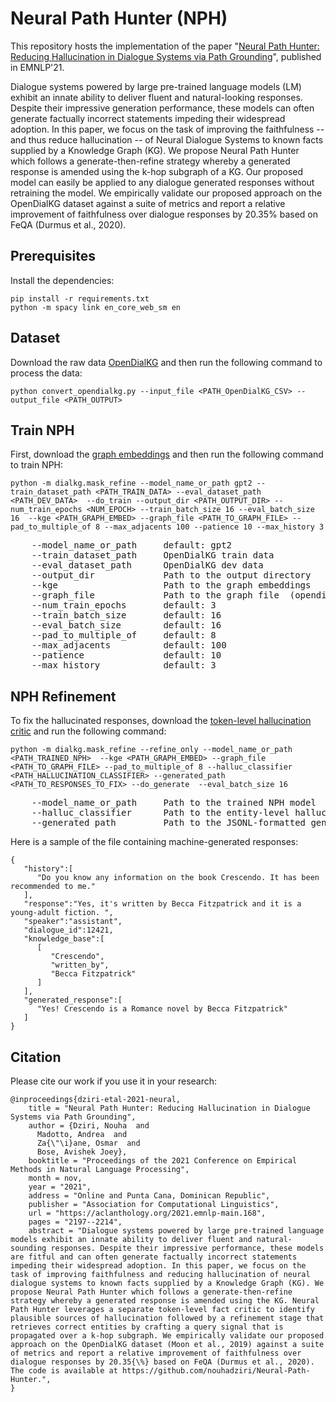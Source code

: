 # Neural Path Hunter (NPH)

This repository hosts the implementation of the paper "[Neural Path Hunter: Reducing Hallucination in Dialogue Systems via
Path Grounding](https://aclanthology.org/2021.emnlp-main.168.pdf)", published in EMNLP'21.

Dialogue systems powered by large pre-trained language models (LM) exhibit an innate ability to deliver fluent and natural-looking responses.
Despite their impressive generation performance, these models can often generate factually incorrect statements impeding their widespread adoption.
In this paper, we focus on the task of improving the faithfulness -- and thus reduce hallucination -- of Neural Dialogue Systems to known facts supplied by a Knowledge Graph (KG). 
We propose Neural Path Hunter which follows a generate-then-refine strategy whereby a generated response is amended using the k-hop subgraph of a KG. 
Our proposed model can easily be applied to any dialogue generated responses without retraining the model. We empirically validate our proposed approach on the OpenDialKG dataset against a suite of metrics and report a relative improvement of faithfulness over dialogue responses by 20.35% based on FeQA (Durmus et al., 2020).

## Prerequisites

Install the dependencies:
```
pip install -r requirements.txt
python -m spacy link en_core_web_sm en
```

## Dataset
Download the raw data [OpenDialKG](https://github.com/facebookresearch/opendialkg) and then run the following command to process the data:

```
python convert_opendialkg.py --input_file <PATH_OpenDialKG_CSV> --output_file <PATH_OUTPUT>
 ```
 
## Train NPH
First, download the [graph embeddings](https://drive.google.com/drive/folders/1KzjCq0-8K1pqi1TFfsEC3iKiaK-2oL1I?usp=sharing)
and then run the following command to train NPH:
```
python -m dialkg.mask_refine --model_name_or_path gpt2 --train_dataset_path <PATH_TRAIN_DATA> --eval_dataset_path <PATH_DEV_DATA>  --do_train --output_dir <PATH_OUTPUT_DIR> --num_train_epochs <NUM_EPOCH> --train_batch_size 16 --eval_batch_size 16  --kge <PATH_GRAPH_EMBED> --graph_file <PATH_TO_GRAPH_FILE> --pad_to_multiple_of 8 --max_adjacents 100 --patience 10 --max_history 3
```

<pre>
    --model_name_or_path     default: gpt2
    --train_dataset_path     OpenDialKG train data
    --eval_dataset_path      OpenDialKG dev data
    --output_dir             Path to the output directory
    --kge                    Path to the graph embeddings
    --graph_file             Path to the graph file  (opendialkg_triples.txt)
    --num_train_epochs       default: 3
    --train_batch_size       default: 16
    --eval_batch_size        default: 16
    --pad_to_multiple_of     default: 8
    --max_adjacents          default: 100
    --patience               default: 10
    --max_history            default: 3      
</pre>

## NPH Refinement
To fix the hallucinated responses,  download the [token-level hallucination critic]() and run the following command:
```
python -m dialkg.mask_refine --refine_only --model_name_or_path <PATH_TRAINED_NPH>  --kge <PATH_GRAPH_EMBED> --graph_file <PATH_TO_GRAPH_FILE> --pad_to_multiple_of 8 --halluc_classifier <PATH_HALLUCINATION_CLASSIFIER> --generated_path <PATH_TO_RESPONSES_TO_FIX> --do_generate  --eval_batch_size 16 
```

<pre>
    --model_name_or_path     Path to the trained NPH model
    --halluc_classifier      Path to the entity-level hallucination classifier
    --generated_path         Path to the JSONL-formatted generated responses which we aim to refine
</pre>

Here is a sample of the file containing machine-generated responses:
```
{
   "history":[
      "Do you know any information on the book Crescendo. It has been recommended to me."
   ],
   "response":"Yes, it's written by Becca Fitzpatrick and it is a young-adult fiction. ",
   "speaker":"assistant",
   "dialogue_id":12421,
   "knowledge_base":[
      [
         "Crescendo",
         "written_by",
         "Becca Fitzpatrick"
      ]
   ],
   "generated_response":[
      "Yes! Crescendo is a Romance novel by Becca Fitzpatrick"
   ]
}
```

## Citation
Please cite our work if you use it in your research:
```angular2html
@inproceedings{dziri-etal-2021-neural,
    title = "Neural Path Hunter: Reducing Hallucination in Dialogue Systems via Path Grounding",
    author = {Dziri, Nouha  and
      Madotto, Andrea  and
      Za{\"\i}ane, Osmar  and
      Bose, Avishek Joey},
    booktitle = "Proceedings of the 2021 Conference on Empirical Methods in Natural Language Processing",
    month = nov,
    year = "2021",
    address = "Online and Punta Cana, Dominican Republic",
    publisher = "Association for Computational Linguistics",
    url = "https://aclanthology.org/2021.emnlp-main.168",
    pages = "2197--2214",
    abstract = "Dialogue systems powered by large pre-trained language models exhibit an innate ability to deliver fluent and natural-sounding responses. Despite their impressive performance, these models are fitful and can often generate factually incorrect statements impeding their widespread adoption. In this paper, we focus on the task of improving faithfulness and reducing hallucination of neural dialogue systems to known facts supplied by a Knowledge Graph (KG). We propose Neural Path Hunter which follows a generate-then-refine strategy whereby a generated response is amended using the KG. Neural Path Hunter leverages a separate token-level fact critic to identify plausible sources of hallucination followed by a refinement stage that retrieves correct entities by crafting a query signal that is propagated over a k-hop subgraph. We empirically validate our proposed approach on the OpenDialKG dataset (Moon et al., 2019) against a suite of metrics and report a relative improvement of faithfulness over dialogue responses by 20.35{\%} based on FeQA (Durmus et al., 2020). The code is available at https://github.com/nouhadziri/Neural-Path-Hunter.",
}

```


